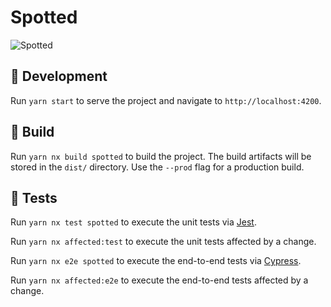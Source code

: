 # Spotted

![Spotted](https://media.giphy.com/media/F3iTD8JI4OPIs/giphy.gif)

## :rainbow: Development

Run `yarn start` to serve the project and navigate to `http://localhost:4200`.

## :hammer: Build

Run `yarn nx build spotted` to build the project. The build artifacts will be stored in the `dist/` directory. Use the `--prod` flag for a production build.

## :crystal_ball: Tests

Run `yarn nx test spotted` to execute the unit tests via [Jest](https://jestjs.io).

Run `yarn nx affected:test` to execute the unit tests affected by a change.

Run `yarn nx e2e spotted` to execute the end-to-end tests via [Cypress](https://www.cypress.io).

Run `yarn nx affected:e2e` to execute the end-to-end tests affected by a change.
